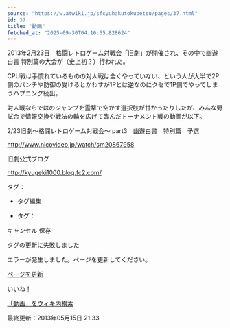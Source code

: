 ```yaml
---
source: "https://w.atwiki.jp/sfcyuhakutokubetsu/pages/37.html"
id: 37
title: "動画"
fetched_at: "2025-09-30T04:16:55.828624"
---
```


2013年2月23日　格闘レトロゲーム対戦会「旧劇」が開催され、その中で幽遊白書 特別篇の大会が（史上初？）行われた。
  
CPU戦は手慣れているものの対人戦は全くやっていない、という人が大半で2P側のパンチや防御の受けるとかわすが1Pとは逆なのにクセで1P側でやってしまうハプニング続出。
  
対人戦ならではのジャンプを霊撃で空かす選択肢が甘かったりしたが、みんな野試合で情報交換や戦法の輪を広げて臨んだトーナメント戦の動画が以下。

  

2/23旧劇～格闘レトロゲーム対戦会～ part3　幽遊白書　特別篇　予選
  
<http://www.nicovideo.jp/watch/sm20867958>

  

旧劇公式ブログ
  
<http://kyugeki1000.blog.fc2.com/>

タグ：

+ タグ編集

* タグ：

キャンセル
保存

タグの更新に失敗しました

エラーが発生しました。ページを更新してください。

[ページを更新](https://w.atwiki.jp/sfcyuhakutokubetsu/pages/37.html)

いいね！

[「動画」をウィキ内検索](https://w.atwiki.jp//w.atwiki.jp/sfcyuhakutokubetsu/search?andor=and&keyword=%E5%8B%95%E7%94%BB)

最終更新：2013年05月15日 21:33